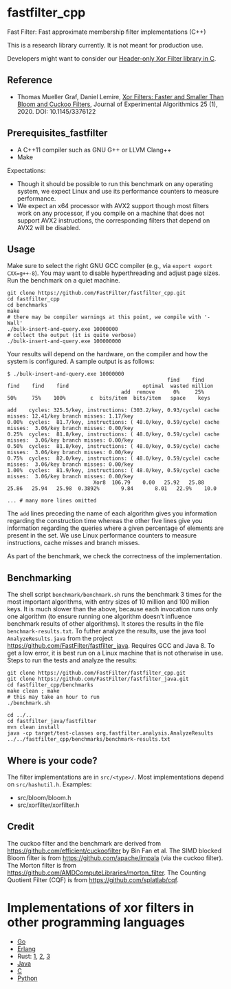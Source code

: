 # fastfilter_cpp

Fast Filter: Fast approximate membership filter implementations (C++)

This is a research library currently. It is not meant for production use.

Developers might want to consider our [Header-only Xor Filter library in C](https://github.com/FastFilter/xor_singleheader/).

## Reference

* Thomas Mueller Graf,  Daniel Lemire, [Xor Filters: Faster and Smaller Than Bloom and Cuckoo Filters](https://arxiv.org/abs/1912.08258), Journal of Experimental Algorithmics 25 (1), 2020. DOI: 10.1145/3376122



## Prerequisites_fastfilter

- A  C++11 compiler such as GNU G++ or LLVM Clang++
- Make

Expectations:

- Though it should be possible to run this benchmark on any operating system, we expect Linux and use its performance counters to measure performance.
- We expect an x64 processor with AVX2 support though most filters work on any processor, if you compile on a machine that does not support AVX2 instructions, the corresponding filters that depend on AVX2 will be disabled.

## Usage

Make sure to select the right GNU GCC compiler (e.g., via `export export CXX=g++-8`).
You may want to disable hyperthreading and adjust page sizes. Run the benchmark
on a quiet machine.


```
git clone https://github.com/FastFilter/fastfilter_cpp.git
cd fastfilter_cpp
cd benchmarks
make
# there may be compiler warnings at this point, we compile with '-Wall'
./bulk-insert-and-query.exe 10000000
# collect the output (it is quite verbose)
./bulk-insert-and-query.exe 100000000
```

Your results will depend on the hardware, on the compiler and how the system is configured. A sample output is as follows:

```
$ ./bulk-insert-and-query.exe 10000000
                                                    find    find    find    find    find                        optimal  wasted million
                                     add  remove      0%     25%     50%     75%    100%        ε  bits/item  bits/item   space    keys

add    cycles: 325.5/key, instructions: (303.2/key, 0.93/cycle) cache misses: 12.41/key branch misses: 1.17/key
0.00%  cycles:  81.7/key, instructions: ( 48.0/key, 0.59/cycle) cache misses:  3.06/key branch misses: 0.00/key
0.25%  cycles:  81.8/key, instructions: ( 48.0/key, 0.59/cycle) cache misses:  3.06/key branch misses: 0.00/key
0.50%  cycles:  81.8/key, instructions: ( 48.0/key, 0.59/cycle) cache misses:  3.06/key branch misses: 0.00/key
0.75%  cycles:  82.0/key, instructions: ( 48.0/key, 0.59/cycle) cache misses:  3.06/key branch misses: 0.00/key
1.00%  cycles:  81.9/key, instructions: ( 48.0/key, 0.59/cycle) cache misses:  3.06/key branch misses: 0.00/key
                            Xor8  106.79    0.00   25.92   25.88   25.86   25.94   25.98  0.3892%       9.84       8.01   22.9%    10.0

... # many more lines omitted
```

The `add` lines preceding the name of each algorithm gives you information regarding the construction time whereas
the other five lines give you information regarding the queries where a given percentage of elements are present
in the set. We use Linux performance counters to measure instructions, cache misses and branch misses.

As part of the benchmark, we check the correctness of the implementation.

## Benchmarking

The shell script `benchmark/benchmark.sh` runs the benchmark 3 times for the most important algorithms,
with entry sizes of 10 million and 100 million keys.
It is much slower than the above, because each invocation runs only one algorithm
(to ensure running one algorithm doesn't influence benchmark results of other algorithms).
It stores the results in the file `benchmark-results.txt`.
To futher analyze the results, use the java tool `AnalyzeResults.java`
from the project https://github.com/FastFilter/fastfilter_java.
Requires GCC and Java 8.
To get a low error, it is best run on a Linux machine that is not otherwise in use.
Steps to run the tests and analyze the results:

    git clone https://github.com/FastFilter/fastfilter_cpp.git
    git clone https://github.com/FastFilter/fastfilter_java.git
    cd fastfilter_cpp/benchmarks
    make clean ; make
    # this may take an hour to run
    ./benchmark.sh

    cd ../..
    cd fastfilter_java/fastfilter
    mvn clean install
    java -cp target/test-classes org.fastfilter.analysis.AnalyzeResults ../../fastfilter_cpp/benchmarks/benchmark-results.txt


## Where is your code?

The filter implementations are in `src/<type>/`. Most implementations depend on `src/hashutil.h`. Examples:

* src/bloom/bloom.h
* src/xorfilter/xorfilter.h

## Credit

The cuckoo filter and the benchmark are derived from https://github.com/efficient/cuckoofilter by Bin Fan et al.
The SIMD blocked Bloom filter is from https://github.com/apache/impala (via the cuckoo filter).
The Morton filter is from https://github.com/AMDComputeLibraries/morton_filter.
The Counting Quotient Filter (CQF) is from https://github.com/splatlab/cqf.


# Implementations of xor filters in other programming languages

* [Go](https://github.com/FastFilter/xorfilter)
* [Erlang](https://github.com/mpope9/exor_filter)
* Rust: [1](https://github.com/bnclabs/xorfilter), [2](https://github.com/codri/xorfilter-rs), [3](https://github.com/Polochon-street/rustxorfilter)
* [Java](https://github.com/FastFilter/fastfilter_java)
* [C](https://github.com/FastFilter/xor_singleheader)
* [Python](https://github.com/GreyDireWolf/pyxorfilter)
